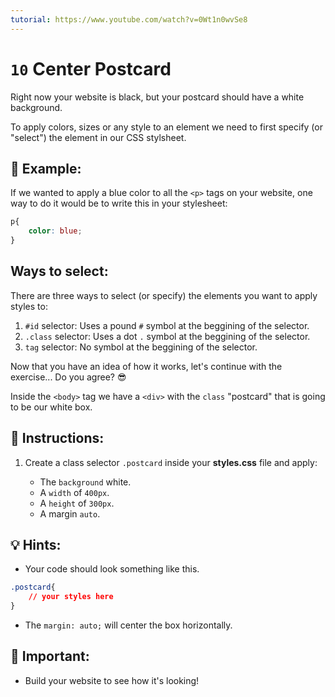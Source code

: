 ```yaml
---
tutorial: https://www.youtube.com/watch?v=0Wt1n0wvSe8
---
```


# `10` Center Postcard

Right now your website is black, but your postcard should have a white background.

To apply colors, sizes or any style to an element we need to first specify (or "select") the element in our CSS stylsheet.

## 🔹 Example:

If we wanted to apply a blue color to all the `<p>` tags on your website, one way to do it would be to write this in your stylesheet:

```css
p{
    color: blue;
}
```

## Ways to select:

There are three ways to select (or specify) the elements you want to apply styles to:

   1. `#id` selector: Uses a pound `#` symbol at the beggining of the selector.
   2. `.class` selector: Uses a dot `.`  symbol at the beggining of the selector.
   3. `tag` selector: No symbol at the beggining of the selector.

Now that you have an idea of ​​how it works, let's continue with the exercise... Do you agree? 😎

Inside the `<body>` tag we have a `<div>` with the `class` "postcard" that is going to be our white box.

## 📝 Instructions:

1. Create a class selector `.postcard` inside your **styles.css** file and apply:

    + The `background` white.
    + A `width` of `400px`.
    + A `height` of `300px`.
    + A margin `auto`.

## 💡 Hints:

+ Your code should look something like this.

```css
.postcard{
    // your styles here
}
```

+ The `margin: auto;` will center the box horizontally.

## 🔎 Important:

+ Build your website to see how it's looking!

